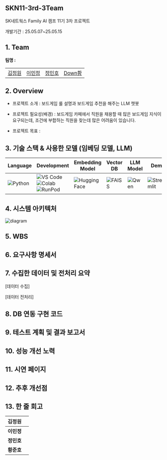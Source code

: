 ## SKN11-3rd-3Team
SK네트웍스 Family AI 캠프 11기 3차 프로젝트

개발기간 : 25.05.07~25.05.15

## 1. Team 
**팀명 :**


|  |  |  |  |
|---|---|---|---|   
|[김정원](https://github.com/Kimjeongwon12)|[이민정](https://github.com/minjung2266)|[정민호](https://github.com/Minor1862)|[Down황](https://github.com/junoaplus) |




## 2. Overview

   - 프로젝트 소개 : 보드게임 룰 설명과 보드게임 추천을 해주는 LLM 챗봇
   - 프로젝트 필요성(배경) : 보드게임 카페에서 직원을 채용할 때 많은 보드게임 지식이 요구되는데, 조건에 부합하는 직원을 찾는데 많은 어려움이 있습니다.

   - 프로젝트 목표 : 



## 3. 기술 스택 & 사용한 모델 (임베딩 모델, LLM)
| Language | Development | Embedding Model | Vector DB | LLM Model | Demo | Collaboration Tool |
|----------|-------------|------------------|-----------|-----------|------|---------------------|
| ![Python](https://img.shields.io/badge/Python-3776AB?style=for-the-badge&logo=python&logoColor=white) | ![VS Code](https://img.shields.io/badge/VS%20Code-007ACC?style=for-the-badge&logo=visual-studio-code&logoColor=white)<br>![Colab](https://img.shields.io/badge/Google%20Colab-F9AB00?style=for-the-badge&logo=googlecolab&logoColor=white)<br>![RunPod](https://img.shields.io/badge/RunPod-8A2BE2?style=for-the-badge) | ![Hugging Face](https://img.shields.io/badge/HuggingFace-FFD21F?style=for-the-badge&logo=huggingface&logoColor=black)<br>[](#) | ![FAISS](https://img.shields.io/badge/FAISS-009688?style=for-the-badge) | ![Qwen](https://img.shields.io/badge/OpenChat%20V3-4285F4?style=for-the-badge&logo=google&logoColor=white)<br> | ![Streamlit](https://img.shields.io/badge/Streamlit-FF4B4B?style=for-the-badge&logo=streamlit&logoColor=white) | ![Discord](https://img.shields.io/badge/Discord-5865F2?style=for-the-badge&logo=discord&logoColor=white)<br>![Git](https://img.shields.io/badge/Git-F05032?style=for-the-badge&logo=git&logoColor=white)<br>![GitHub](https://img.shields.io/badge/GitHub-181717?style=for-the-badge&logo=github&logoColor=white) |


## 4. 시스템 아키텍처

![diagram](https://github.com/user-attachments/assets/f3a87011-9285-41a3-9932-b20db7992b11)



## 5. WBS




## 6. 요구사항 명세서



## 7. 수집한 데이터 및 전처리 요약
[데이터 수집]

[데이터 전처리]




## 8. DB 연동 구현 코드



## 9. 테스트 계획 및 결과 보고서


## 10. 성능 개선 노력


## 11. 시연 페이지

## 12. 추후 개선점

## 13. 한 줄 회고

| 김정원 |  | 
| --- | --- | 
| **이민정** |  | 
| **정민호** |  | 
| **황준호** |  | 

